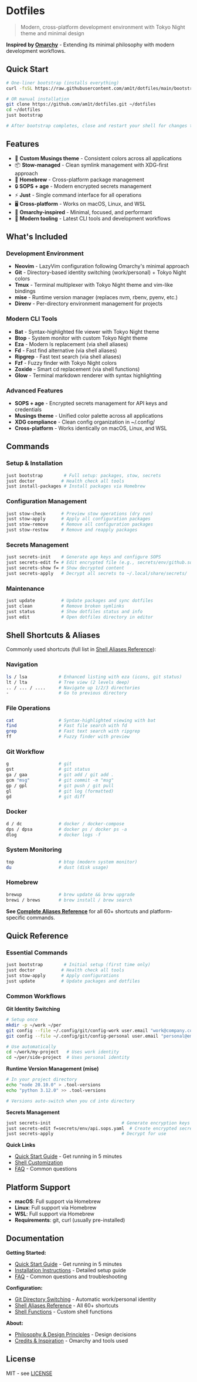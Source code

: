 # Dotfiles

> Modern, cross-platform development environment with Tokyo Night theme and minimal design

**Inspired by [Omarchy](https://github.com/basecamp/omarchy)** - Extending its minimal philosophy with modern development workflows.

## Quick Start

```bash
# One-liner bootstrap (installs everything)
curl -fsSL https://raw.githubusercontent.com/am1t/dotfiles/main/bootstrap.sh | bash

# OR manual installation
git clone https://github.com/am1t/dotfiles.git ~/dotfiles
cd ~/dotfiles
just bootstrap

# After bootstrap completes, close and restart your shell for changes to take effect
```

## Features

- 🎨 **Custom Musings theme** - Consistent colors across all applications
- 📦 **Stow-managed** - Clean symlink management with XDG-first approach  
- 🍺 **Homebrew** - Cross-platform package management
- 🔒 **SOPS + age** - Modern encrypted secrets management
- ⚡ **Just** - Single command interface for all operations
- 🖥️ **Cross-platform** - Works on macOS, Linux, and WSL
- 🎯 **Omarchy-inspired** - Minimal, focused, and performant
- 🔧 **Modern tooling** - Latest CLI tools and development workflows

## What's Included

### Development Environment
- **Neovim** - LazyVim configuration following Omarchy's minimal approach
- **Git** - Directory-based identity switching (work/personal) + Tokyo Night colors
- **Tmux** - Terminal multiplexer with Tokyo Night theme and vim-like bindings
- **mise** - Runtime version manager (replaces nvm, rbenv, pyenv, etc.)
- **Direnv** - Per-directory environment management for projects

### Modern CLI Tools
- **Bat** - Syntax-highlighted file viewer with Tokyo Night theme
- **Btop** - System monitor with custom Tokyo Night theme
- **Eza** - Modern ls replacement (via shell aliases)
- **Fd** - Fast find alternative (via shell aliases)
- **Ripgrep** - Fast text search (via shell aliases)
- **Fzf** - Fuzzy finder with Tokyo Night colors
- **Zoxide** - Smart cd replacement (via shell functions)
- **Glow** - Terminal markdown renderer with syntax highlighting

### Advanced Features
- **SOPS + age** - Encrypted secrets management for API keys and credentials
- **Musings theme** - Unified color palette across all applications
- **XDG compliance** - Clean config organization in ~/.config/
- **Cross-platform** - Works identically on macOS, Linux, and WSL

## Commands

### Setup & Installation
```bash
just bootstrap        # Full setup: packages, stow, secrets
just doctor          # Health check all tools
just install-packages # Install packages via Homebrew
```

### Configuration Management
```bash
just stow-check      # Preview stow operations (dry run)
just stow-apply      # Apply all configuration packages
just stow-remove     # Remove all configuration packages
just stow-restow     # Remove and reapply packages
```

### Secrets Management
```bash
just secrets-init    # Generate age keys and configure SOPS
just secrets-edit f= # Edit encrypted file (e.g., secrets/env/github.sops.yaml)
just secrets-show f= # Show decrypted content
just secrets-apply   # Decrypt all secrets to ~/.local/share/secrets/
```

### Maintenance
```bash
just update          # Update packages and sync dotfiles
just clean           # Remove broken symlinks
just status          # Show dotfiles status and info
just edit            # Open dotfiles directory in editor
```

## Shell Shortcuts & Aliases

Commonly used shortcuts (full list in [Shell Aliases Reference](./packages/shell/ALIASES.md)):

### Navigation
```bash
ls / lsa            # Enhanced listing with eza (icons, git status)
lt / lta            # Tree view (2 levels deep)
.. / ... / ....     # Navigate up 1/2/3 directories
-                   # Go to previous directory
```

### File Operations
```bash
cat                 # Syntax-highlighted viewing with bat
find                # Fast file search with fd
grep                # Fast text search with ripgrep
ff                  # Fuzzy finder with preview
```

### Git Workflow
```bash
g                   # git
gst                 # git status
ga / gaa            # git add / git add .
gcm "msg"           # git commit -m "msg"
gp / gpl            # git push / git pull
gl                  # git log (formatted)
gd                  # git diff
```

### Docker
```bash
d / dc              # docker / docker-compose
dps / dpsa          # docker ps / docker ps -a
dlog                # docker logs -f
```

### System Monitoring
```bash
top                 # btop (modern system monitor)
du                  # dust (disk usage)
```

### Homebrew
```bash
brewup              # brew update && brew upgrade
brewi / brews       # brew install / brew search
```

**See [Complete Aliases Reference](./packages/shell/ALIASES.md)** for all 60+ shortcuts and platform-specific commands.

## Quick Reference

### Essential Commands
```bash
just bootstrap        # Initial setup (first time only)
just doctor          # Health check all tools
just stow-apply      # Apply configurations
just update          # Update packages and dotfiles
```

### Common Workflows

**Git Identity Switching**
```bash
# Setup once
mkdir -p ~/work ~/per
git config --file ~/.config/git/config-work user.email "work@company.com"
git config --file ~/.config/git/config-personal user.email "personal@email.com"

# Use automatically
cd ~/work/my-project   # Uses work identity
cd ~/per/side-project  # Uses personal identity
```

**Runtime Version Management (mise)**
```bash
# In your project directory
echo "node 20.10.0" > .tool-versions
echo "python 3.12.0" >> .tool-versions

# Versions auto-switch when you cd into directory
```

**Secrets Management**
```bash
just secrets-init                           # Generate encryption keys
just secrets-edit f=secrets/env/api.sops.yaml  # Create encrypted secret
just secrets-apply                          # Decrypt for use
```

**Quick Links**
- [Quick Start Guide](./docs/QUICKSTART.md) - Get running in 5 minutes
- [Shell Customization](./packages/shell/README.md#customization)
- [FAQ](./docs/FAQ.md) - Common questions

## Platform Support

- **macOS**: Full support via Homebrew
- **Linux**: Full support via Homebrew  
- **WSL**: Full support via Homebrew
- **Requirements**: git, curl (usually pre-installed)

## Documentation

**Getting Started:**
- [Quick Start Guide](./docs/QUICKSTART.md) - Get running in 5 minutes
- [Installation Instructions](./docs/instructions.md) - Detailed setup guide
- [FAQ](./docs/FAQ.md) - Common questions and troubleshooting

**Configuration:**
- [Git Directory Switching](./docs/git-directory-switching.md) - Automatic work/personal identity
- [Shell Aliases Reference](./packages/shell/ALIASES.md) - All 60+ shortcuts
- [Shell Functions](./packages/shell/README.md) - Custom shell functions

**About:**
- [Philosophy & Design Principles](./docs/PHILOSOPHY.md) - Design decisions
- [Credits & Inspiration](./docs/CREDITS.md) - Omarchy and tools used

## License

MIT - see [LICENSE](./LICENSE)